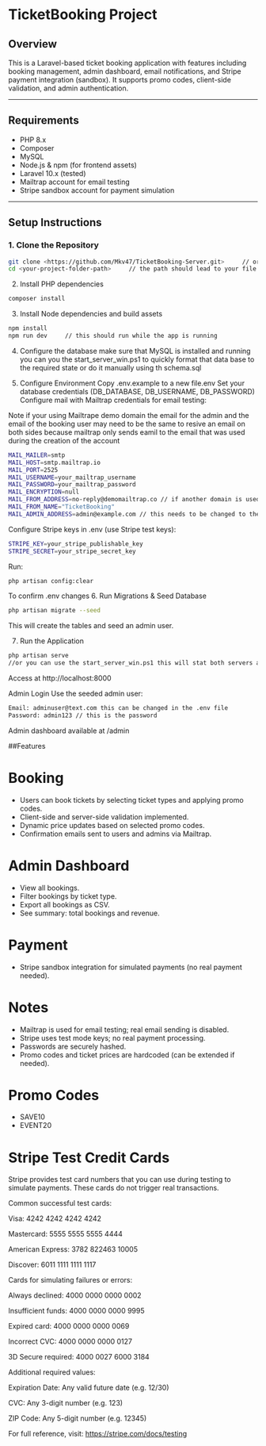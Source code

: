 # TicketBooking Project

## Overview
This is a Laravel-based ticket booking application with features including booking management, admin dashboard, email notifications, and Stripe payment integration (sandbox). It supports promo codes, client-side validation, and admin authentication.

---

## Requirements
- PHP 8.x
- Composer
- MySQL
- Node.js & npm (for frontend assets)
- Laravel 10.x (tested)
- Mailtrap account for email testing
- Stripe sandbox account for payment simulation

---

## Setup Instructions

### 1. Clone the Repository
```bash
git clone <https://github.com/Mkv47/TicketBooking-Server.git>     // or dowmload the .zip file
cd <your-project-folder-path>     // the path should lead to your file (e.g `C:\Users\Username\Desktop\TicketBooking-Server`)
```
2. Install PHP dependencies
```bash
composer install
```
3. Install Node dependencies and build assets
```bash
npm install
npm run dev     // this should run while the app is running 
```
4.  Configure the database
make sure that MySQL is installed and running you can you the start_server_win.ps1 to quickly format that data base to the required state or do it manually using th schema.sql

5.  Configure Environment
Copy .env.example to a new file.env
Set your database credentials (DB_DATABASE, DB_USERNAME, DB_PASSWORD)
Configure mail with Mailtrap credentials for email testing:

Note if your using Mailtrape demo domain the email for the admin and the email of the booking user may need to be the same to resive an email on both sides 
because mailtrap only sends eamil to the email that was used during the creation of the account

```bash
MAIL_MAILER=smtp
MAIL_HOST=smtp.mailtrap.io
MAIL_PORT=2525
MAIL_USERNAME=your_mailtrap_username
MAIL_PASSWORD=your_mailtrap_password
MAIL_ENCRYPTION=null
MAIL_FROM_ADDRESS=no-reply@demomailtrap.co // if another domain is used this domain needs to be changed
MAIL_FROM_NAME="TicketBooking"
MAIL_ADMIN_ADDRESS=admin@example.com // this needs to be changed to the actual admin
```

Configure Stripe keys in .env (use Stripe test keys):

```bash
STRIPE_KEY=your_stripe_publishable_key
STRIPE_SECRET=your_stripe_secret_key
```
Run:
```bash
php artisan config:clear
```
To confirm .env changes
6. Run Migrations & Seed Database

```bash
php artisan migrate --seed
```
This will create the tables and seed an admin user.

7. Run the Application
```bash
php artisan serve
//or you can use the start_server_win.ps1 this will stat both servers and be much quicker for testing 
```
Access at http://localhost:8000

Admin Login
Use the seeded admin user:
```bash
Email: adminuser@text.com this can be changed in the .env file
Password: admin123 // this is the password 
```
Admin dashboard available at /admin

##Features

# Booking
- Users can book tickets by selecting ticket types and applying promo codes.
- Client-side and server-side validation implemented.
- Dynamic price updates based on selected promo codes.
- Confirmation emails sent to users and admins via Mailtrap.

# Admin Dashboard
- View all bookings.
- Filter bookings by ticket type.
- Export all bookings as CSV.
- See summary: total bookings and revenue.

# Payment
- Stripe sandbox integration for simulated payments (no real payment needed).

# Notes
- Mailtrap is used for email testing; real email sending is disabled.
- Stripe uses test mode keys; no real payment processing.
- Passwords are securely hashed.
- Promo codes and ticket prices are hardcoded (can be extended if needed).

# Promo Codes
- SAVE10
- EVENT20
# Stripe Test Credit Cards

Stripe provides test card numbers that you can use during testing to simulate payments. These cards do not trigger real transactions.

Common successful test cards:

Visa: 4242 4242 4242 4242

Mastercard: 5555 5555 5555 4444

American Express: 3782 822463 10005

Discover: 6011 1111 1111 1117


Cards for simulating failures or errors:

Always declined: 4000 0000 0000 0002

Insufficient funds: 4000 0000 0000 9995

Expired card: 4000 0000 0000 0069

Incorrect CVC: 4000 0000 0000 0127

3D Secure required: 4000 0027 6000 3184


Additional required values:

Expiration Date: Any valid future date (e.g. 12/30)

CVC: Any 3-digit number (e.g. 123)

ZIP Code: Any 5-digit number (e.g. 12345)


For full reference, visit: https://stripe.com/docs/testing
